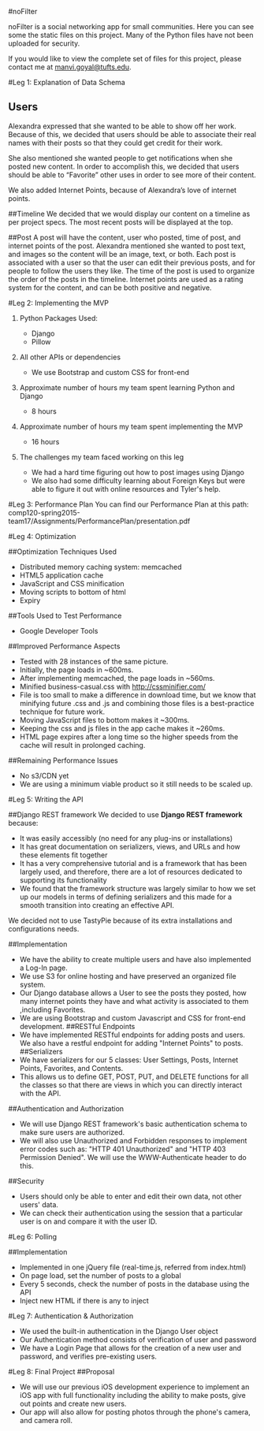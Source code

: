 #noFilter 

noFilter is a social networking app for small communities. Here you can see some the static files on this project. Many of the Python files have not been uploaded for security. 

If you would like to view the complete set of files for this project, please contact me at manvi.goyal@tufts.edu.

#Leg 1: Explanation of Data Schema

## Users
Alexandra expressed that she wanted to be able to show off her work.  Because of this, we decided that users should be able to associate their real names with their posts so that they could get credit for their work.  

She also mentioned she wanted people to get notifications when she posted new content.  In order to accomplish this, we decided that users should be able to “Favorite” other uses in order to see more of their content.

We also added Internet Points, because of Alexandra’s love of internet points.

##Timeline
We decided that we would display our content on a timeline as per project specs. The most recent posts will be displayed at the top.

##Post
A post will have the content, user who posted, time of post, and internet points of the post.  Alexandra mentioned she wanted to post text, and images so the content will be an image, text, or both. Each post is associated with a user so that the user can edit their previous posts, and for people to follow the users they like.  The time of the post is used to organize the order of the posts in the timeline.  Internet points are used as a rating system for the content, and can be both positive and negative.

#Leg 2: Implementing the MVP

1. Python Packages Used: 
	- Django 
	- Pillow

2. All other APIs or dependencies
	- We use Bootstrap and custom CSS for front-end 

3. Approximate number of hours my team spent learning Python and Django
	- 8 hours 

4. Approximate number of hours my team spent implementing the MVP
	- 16 hours

5. The challenges my team faced working on this leg
	- We had a hard time figuring out how to post images using Django 
	- We also had some difficulty learning about Foreign Keys but were able to figure it out with online resources and Tyler's help. 

#Leg 3: Performance Plan 
You can find our Performance Plan at this path: 
comp120-spring2015-team17/Assignments/PerformancePlan/presentation.pdf

#Leg 4: Optimization

##Optimization Techniques Used 
- Distributed memory caching system: memcached
- HTML5 application cache 
- JavaScript and CSS minification 
- Moving scripts to bottom of html
- Expiry 

##Tools Used to Test Performance
- Google Developer Tools 

##Improved Performance Aspects 
- Tested with 28 instances of the same picture.
- Initially, the page loads in ~600ms.
- After implementing memcached, the page loads in ~560ms.
- Minified business-casual.css with http://cssminifier.com/ 
- File is too small to make a difference in download time, but we know that minifying future .css and .js and combining those files is a best-practice technique for future work.
- Moving JavaScript files to bottom makes it ~300ms.
- Keeping the css and js files in the app cache makes it ~260ms.
- HTML page expires after a long time so the higher speeds from the cache will result in prolonged caching.

##Remaining Performance Issues
- No s3/CDN yet
- We are using a minimum viable product so it still needs to be scaled up.

#Leg 5: Writing the API

##Django REST framework
We decided to use **Django REST framework** because:
- It was easily accessibly (no need for any plug-ins or installations)
- It has great documentation on serializers, views, and URLs and how these elements fit together
- It has a very comprehensive tutorial and is a framework that has been largely used, and therefore, there are a lot of resources dedicated to supporting its functionality
- We found that the framework structure was largely similar to how we set up our models in terms of defining serializers and this made for a smooth transition into creating an effective API.

We decided not to use TastyPie because of its extra installations and configurations needs. 

##Implementation
- We have the ability to create multiple users and have also implemented a Log-In page. 
- We use S3 for online hosting and have preserved an organized file system.
- Our Django database allows a User to see the posts they posted, how many internet points they have and what activity is associated to them ,including Favorites. 
- We are using Bootstrap and custom Javascript and CSS for front-end development.
##RESTful Endpoints
- We have implemented RESTful endpoints for adding posts and users. We also have a restful endpoint for adding "Internet Points" to posts. 
##Serializers
- We have serializers for our 5 classes: User Settings, Posts, Internet Points, Favorites, and Contents.
- This allows us to define GET, POST, PUT, and DELETE functions for all the classes so that there are views in which you can directly interact with the API.

##Authentication and Authorization
- We will use Django REST framework's basic authentication schema to make sure users are authorized. 
- We will also use Unauthorized and Forbidden responses to implement error codes such as: "HTTP 401 Unauthorized" and "HTTP 403 Permission Denied". We will use the WWW-Authenticate header to do this.

##Security
- Users should only be able to enter and edit their own data, not other users' data. 
- We can check their authentication using the session that a particular user is on and compare it with the user ID. 

#Leg 6: Polling

##Implementation

- Implemented in one jQuery file (real-time.js, referred from index.html)
- On page load, set the number of posts to a global
- Every 5 seconds, check the number of posts in the database using the API
- Inject new HTML if there is any to inject

#Leg 7: Authentication & Authorization 
- We used the built-in authentication in the Django User object
- Our Authentication method consists of verification of user and password
- We have a Login Page that allows for the creation of a new user and password, and verifies pre-existing users. 

#Leg 8: Final Project
##Proposal
- We will use our previous iOS development experience to implement an iOS app with full functionality including the ability to make posts, give out points and create new users. 
- Our app will also allow for posting photos through the phone's camera, and camera roll.
